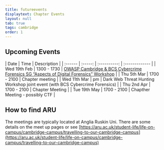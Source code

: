 ```yaml
---
title: futureevents
displaytext: Chapter Events
layout: null
tab: true
tags: cambridge
order: 1
---
```


## Upcoming Events

| Date | Time | Description |
| :------ | :-----:  | :----------: | :------------- |
| Wed 19th Feb | 1300 -
                 1730 | [OWASP Cambridge & BCS Cybercrime Forensics SG “Aspects of Digital Forensics” Workshop](https://www.meetup.com/OWASP-Cambridge-Meetup/events/268594250/) |
| Thu 5th Mar | 1700 -
                2100 | Chapter meeting |
| Wed 11th Mar | pm | Dark Web Threat Hunting Workshop joint event (with BCS Cybercrime Forensics) |
| Thu 2nd Apr | 1700 -
                2100 | Chapter Meeting |
| Tue 19th May | 1700 -
                 2100 | Chapther Meeting - possibly CTF |

## How to find ARU

The meetings are typically located at Anglia Ruskin Uni. There are some details on the meet up pages or see
[https://aru.ac.uk/student-life/life-on-campus/cambridge-campus/travelling-to-our-cambridge-campus](https://aru.ac.uk/student-life/life-on-campus/cambridge-campus/travelling-to-our-cambridge-campus)

